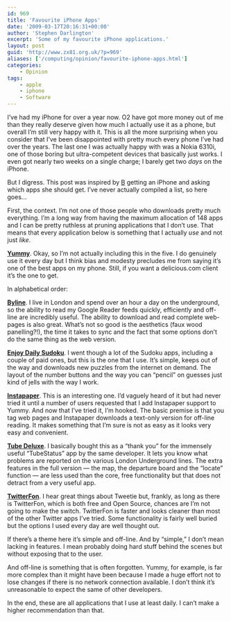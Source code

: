 ```yaml
---
id: 969
title: 'Favourite iPhone Apps'
date: '2009-03-17T20:16:31+00:00'
author: 'Stephen Darlington'
excerpt: 'Some of my favourite iPhone applications.'
layout: post
guid: 'http://www.zx81.org.uk/?p=969'
aliases: ['/computing/opinion/favourite-iphone-apps.html']
categories:
    - Opinion
tags:
    - apple
    - iphone
    - Software
---
```


I’ve had my iPhone for over a year now. O2 have got more money out of me than they really deserve given how much I actually use it as a phone, but overall I’m still very happy with it. This is all the more surprising when you consider that I’ve been disappointed with pretty much every phone I’ve had over the years. The last one I was actually happy with was a Nokia 6310i, one of those boring but ultra-competent devices that basically just works. I even got nearly two weeks on a single charge; I barely get two *days* on the iPhone.

But I digress. This post was inspired by [B](http://www.brandarling.com/) getting an iPhone and asking which apps she should get. I’ve never actually compiled a list, so here goes…

First, the context. I’m not one of those people who downloads pretty much everything. I’m a long way from having the maximum allocation of 148 apps and I can be pretty ruthless at pruning applications that I don’t use. That means that every application below is something that I actually *use* and not just *like*.

**[Yummy](http://www.yummyapp.com/)**. Okay, so I’m not actually including this in the five. I do genuinely use it every day but I think bias and modesty precludes me from saying it’s one of the best apps on my phone. Still, if you want a delicious.com client it’s the one to get.

In alphabetical order:

**[Byline](http://linktoapp.com/byline)**. I live in London and spend over an hour a day on the underground, so the ability to read my Google Reader feeds quickly, efficiently and off-line are incredibly useful. The ability to download and read complete web-pages is also great. What’s not so good is the aesthetics (faux wood panelling?!), the time it takes to sync and the fact that some options don’t do the same thing as the web version.

**[Enjoy Daily Sudoku](http://linktoapp.com/enjoy+daily+sudoku)**. I went though a lot of the Sudoku apps, including a couple of paid ones, but this is the one that I use. It’s simple, keeps out of the way and downloads new puzzles from the internet on demand. The layout of the number buttons and the way you can “pencil” on guesses just kind of jells with the way I work.

**[Instapaper](http://linktoapp.com/instapaper)**. This is an interesting one. I’d vaguely heard of it but had never tried it until a number of users requested that I add Instapaper support to Yummy. And now that I’ve tried it, I’m hooked. The basic premise is that you tag web pages and Instapaper downloads a text-only version for off-line reading. It makes something that I’m sure is not as easy as it looks very easy and convenient.

**[Tube Deluxe](http://linktoapp.com/tube+deluxe)**. I basically bought this as a “thank you” for the immensely useful “TubeStatus” app by the same developer. It lets you know what problems are reported on the various London Underground lines. The extra features in the full version — the map, the departure board and the “locate” function — are less used than the core, free functionality but that does not detract from a very useful app.

**[TwitterFon](http://linktoapp.com/twitterfon)**. I hear great things about Tweetie but, frankly, as long as there is TwitterFon, which is both free and Open Source, chances are I’m not going to make the switch. TwitterFon is faster and looks cleaner than most of the other Twitter apps I’ve tried. Some functionality is fairly well buried but the options I used every day are well thought out.

If there’s a theme here it’s simple and off-line. And by “simple,” I don’t mean lacking in features. I mean probably doing hard stuff behind the scenes but without exposing that to the user.

And off-line is something that is often forgotten. Yummy, for example, is far more complex than it might have been because I made a huge effort not to lose changes if there is no network connection available. I don’t think it’s unreasonable to expect the same of other developers.

In the end, these are all applications that I use at least daily. I can’t make a higher recommendation than that.